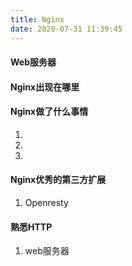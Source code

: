 ```yaml
---
title: Nginx
date: 2020-07-31 11:39:45
---
```

#### Web服务器

#### Nginx出现在哪里

#### Nginx做了什么事情
1. 
2. 
3. 

#### Nginx优秀的第三方扩展
1. Openresty

#### 熟悉HTTP
1. web服务器
